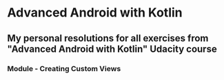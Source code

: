 # Advanced Android with Kotlin
## My  personal resolutions for all exercises from "Advanced Android with Kotlin" Udacity course 

### Module - Creating Custom Views
